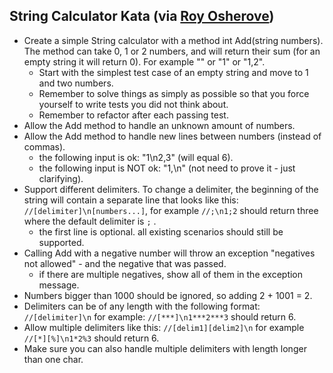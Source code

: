 ## String Calculator Kata (via [Roy Osherove](http://osherove.com/tdd-kata-1/))

* Create a simple String calculator with a method int Add(string numbers). The method can take 0, 1 or 2 numbers, and will return their sum (for an empty string it will return 0). For example "" or "1" or "1,2".
	* Start with the simplest test case of an empty string and move to 1 and two numbers.
	* Remember to solve things as simply as possible so that you force yourself to write tests you did not think about.
	* Remember to refactor after each passing test.
* Allow the Add method to handle an unknown amount of numbers.
* Allow the Add method to handle new lines between numbers (instead of commas).
	* the following input is ok:  "1\n2,3"  (will equal 6).
	* the following input is NOT ok:  "1,\n" (not need to prove it - just clarifying).
* Support different delimiters. To change a delimiter, the beginning of the string will contain a separate line that looks like this: `//[delimiter]\n[numbers...]`, for example `//;\n1;2` should return three where the default delimiter is `;` .
	* the first line is optional. all existing scenarios should still be supported.
* Calling Add with a negative number will throw an exception "negatives not allowed" - and the negative that was passed.
	* if there are multiple negatives, show all of them in the exception message.
* Numbers bigger than 1000 should be ignored, so adding 2 + 1001  = 2.
* Delimiters can be of any length with the following format:  `//[delimiter]\n` for example: `//[***]\n1***2***3` should return 6.
* Allow multiple delimiters like this:  `//[delim1][delim2]\n` for example `//[*][%]\n1*2%3` should return 6.
* Make sure you can also handle multiple delimiters with length longer than one char.
